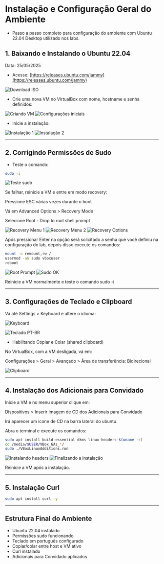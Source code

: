 #  Instalação e Configuração Geral do Ambiente

-  Passo a passo completo para configuração do ambiente com Ubuntu 22.04 Desktop utilizado nos labs.

##  1. Baixando e Instalando o Ubuntu 22.04  
 Data: 25/05/2025

- Acesse: [https://releases.ubuntu.com/jammy](https://releases.ubuntu.com/jammy)

![Download ISO](prints/1.png)

- Crie uma nova VM no VirtualBox com nome, hostname e senha definidos:

![Criando VM](prints/2.png)
![Configurações iniciais](prints/3.png)

- Inicie a instalação:

![Instalação 1](prints/4.png) 
![Instalação 2](prints/4.png) 

---

##  2. Corrigindo Permissões de Sudo

- Teste o comando:

```bash
sudo -i
```

![Teste sudo](prints/6.png)

Se falhar, reinicie a VM e entre em modo recovery:

Pressione ESC várias vezes durante o boot

Vá em Advanced Options > Recovery Mode

Selecione Root - Drop to root shell prompt

![Recovery Menu 1](prints/7.png)
![Recovery Menu 2](prints/8.png)
![Recovery Options](prints/9.png)

Após pressionar Enter na opção será solicitado a senha que você definiu na configuração do lab, depois disso execute os comandos:

```bash
mount -o remount,rw /
usermod -aG sudo vboxuser
reboot
```

![Root Prompt](prints/10.png)
![Sudo OK](prints/11.png)

Reinicie a VM normalmente e teste o comando sudo -i

---

 ## 3. Configurações de Teclado e Clipboard

Vá até Settings > Keyboard e altere o idioma:

![Keyboard](prints/12.png)

![Teclado PT-BR](prints/13.png)

-  Habilitando Copiar e Colar (shared clipboard)

No VirtualBox, com a VM desligada, vá em:

Configurações > Geral > Avançado > Área de transferência: Bidirecional

![Clipboard](prints/14.png)

---

## 4. Instalação dos Adicionais para Convidado

Inicie a VM e no menu superior clique em:

Dispositivos > Inserir imagem de CD dos Adicionais para Convidado

Irá aparecer um icone de CD na barra lateral do ubuntu.

Abra o terminal e execute os comandos:

```bash
sudo apt install build-essential dkms linux-headers-$(uname -r)
cd /media/$USER/VBox_GAs_*/
sudo ./VBoxLinuxAdditions.run
```

![Instalando headers](prints/15.png)
![Finalizando a instalação](prints/16.png)

Reinicie a VM após a instalação.

---

## 5. Instalação Curl

```bash
sudo apt install curl -y
```
---

## Estrutura Final do Ambiente
-  Ubuntu 22.04 instalado
-  Permissões sudo funcionando
-  Teclado em português configurado
-  Copiar/colar entre host e VM ativo
-  Curl instalado
-  Adicionais para Convidado aplicados
